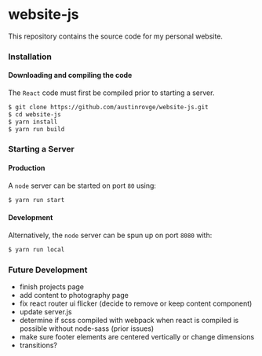 # website-js
This repository contains the source code for my personal website.

### Installation
#### Downloading and compiling the code  
The `React` code must first be compiled prior to starting a server.   

``` bash
$ git clone https://github.com/austinrovge/website-js.git
$ cd website-js
$ yarn install
$ yarn run build
```

### Starting a Server
#### Production
A `node` server can be started on port `80` using:

``` bash
$ yarn run start
```

#### Development
Alternatively, the `node` server can be spun up on port `8080` with:

``` bash
$ yarn run local
```

### Future Development
* finish projects page
* add content to photography page
* fix react router ui flicker (decide to remove or keep content component)
* update server.js
* determine if scss compiled with webpack when react is compiled is possible without node-sass (prior issues)
* make sure footer elements are centered vertically or change dimensions
* transitions?